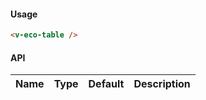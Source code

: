 #### Usage

```html
<v-eco-table />
```

#### API

| Name | Type | Default | Description |
| :--- | :--- | :------ | :---------- |
